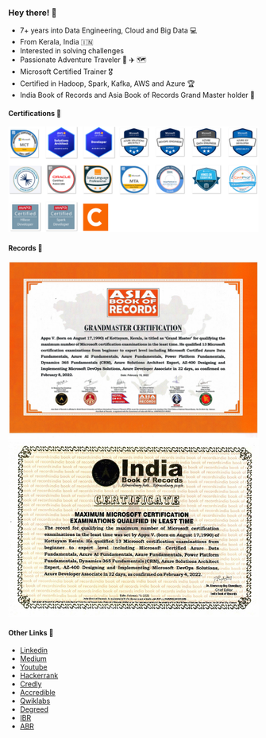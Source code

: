 ### Hey there!  :wave:
- 7+ years into Data Engineering, Cloud and Big Data :computer:
- From Kerala, India :india:
- Interested in solving challenges 
- Passionate Adventure Traveler :compass: :airplane: :world_map:
- Microsoft Certified Trainer :medal_military:
- Certified in Hadoop, Spark, Kafka, AWS and Azure :trophy:
- India Book of Records and Asia Book of Records Grand Master holder :1st_place_medal:	

#### Certifications  :medal_sports:
![alt text](images/badges.png)

#### Records  :1st_place_medal:
![alt text](images/abr.jpg)
![alt text](images/ibr.jpg)


#### Other Links :link:
- [Linkedin](https://www.linkedin.com/in/appuv)
- [Medium](https://medium.com/@masterappu)
- [Youtube](https://www.youtube.com/channel/UCSMeGTVvGIFpBP9BhT_89Aw)
- [Hackerrank](https://www.hackerrank.com/masterappu)
- [Credly](https://www.credly.com/users/appuv/badges)
- [Accredible](https://www.credential.net/profile/appuv329546/wallet)
- [Qwiklabs](https://qwiklabs.com/public_profiles/aa816972-ce94-4ab8-bedd-18b7f7f3ac15)
- [Degreed](https://degreed.com/profile/appuv/overview)
- [IBR](https://indiabookofrecords.in/maximum-microsoft-certification-examinations-qualified-in-least-time/)
- [ABR](https://www.asiabookofrecords.com/grand-master-appu-v/)
